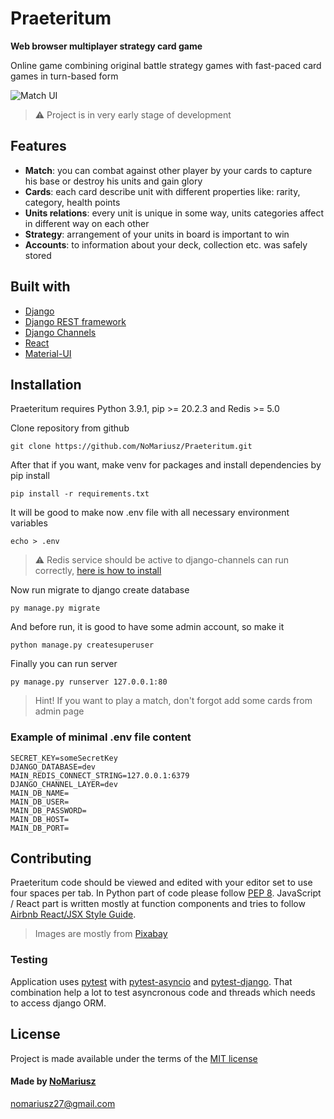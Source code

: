 # Praeteritum

**Web browser multiplayer strategy card game**

Online game combining original battle strategy games with fast-paced card games in turn-based form

![Match UI](https://user-images.githubusercontent.com/60425872/109867369-b0d21b00-7c66-11eb-8637-49fd04a0ff60.jpg)


> ⚠️ Project is in very early stage of development

## Features

- **Match**: you can combat against other player by your cards to capture his base or destroy his units and gain glory
- **Cards**: each card describe unit with different properties like: rarity, category, health points
- **Units relations**: every unit is unique in some way, units categories affect in different way on each other
- **Strategy**: arrangement of your units in board is important to win
- **Accounts**: to information about your deck, collection etc. was safely stored

## Built with

* [Django](https://github.com/django/django)
* [Django REST framework](https://github.com/encode/django-rest-framework)
* [Django Channels](https://github.com/django/channels)
* [React](https://github.com/facebook/react)
* [Material-UI](https://github.com/mui-org/material-ui)

## Installation

Praeteritum requires Python 3.9.1, pip >= 20.2.3 and Redis >= 5.0

Clone repository from github
```
git clone https://github.com/NoMariusz/Praeteritum.git
```

After that if you want, make venv for packages and install dependencies by pip install
```
pip install -r requirements.txt
```

It will be good to make now .env file with all necessary environment variables
```
echo > .env
```

> ⚠️ Redis service should be active to django-channels can run correctly, [here is how to install](https://redis.io/docs/latest/operate/oss_and_stack/install/install-redis/)

Now run migrate to django create database
```
py manage.py migrate
```

And before run, it is good to have some admin account, so make it
```
python manage.py createsuperuser
```

Finally you can run server
```
py manage.py runserver 127.0.0.1:80
```

> Hint! If you want to play a match, don't forgot add some cards from admin page

### Example of minimal .env file content

```
SECRET_KEY=someSecretKey
DJANGO_DATABASE=dev
MAIN_REDIS_CONNECT_STRING=127.0.0.1:6379
DJANGO_CHANNEL_LAYER=dev
MAIN_DB_NAME=
MAIN_DB_USER=
MAIN_DB_PASSWORD=
MAIN_DB_HOST=
MAIN_DB_PORT=
```

## Contributing

Praeteritum code should be viewed and edited with your editor set to use four spaces per tab.
In Python part of code please follow [PEP 8](https://www.python.org/dev/peps/pep-0008/).
JavaScript / React part is written mostly at function components and tries to follow [Airbnb React/JSX Style Guide](https://github.com/airbnb/javascript/tree/master/react).
> Images are mostly from [Pixabay](pixabay.com)

### Testing

Application uses [pytest](pytest.org) with [pytest-asyncio](https://pypi.org/project/pytest-asyncio) and [pytest-django](https://pypi.org/project/pytest-django/).
That combination help a lot to test asyncronous code and threads which needs to access django ORM.

## License

Project is made available under the terms of the [MIT license](https://github.com/NoMariusz/Praeteritum/blob/main/LICENSE)

#### Made by [NoMariusz](https://github.com/NoMariusz)

nomariusz27@gmail.com
